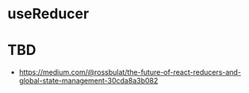 # useReducer

# TBD

- https://medium.com/@rossbulat/the-future-of-react-reducers-and-global-state-management-30cda8a3b082
